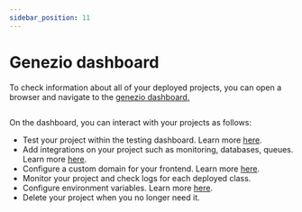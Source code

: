 ```yaml
---
sidebar_position: 11
---
```


# Genezio dashboard

To check information about all of your deployed projects, you can open a browser and navigate to the [genezio dashboard](https://app.genez.io/dashboard)[.](https://app.genez.io/dashboard)

<figure><img src="/img/image (17).png" alt=""/><figcaption></figcaption></figure>

On the dashboard, you can interact with your projects as follows:

- Test your project within the testing dashboard. Learn more [here](testing).
- Add integrations on your project such as monitoring, databases, queues. Learn more [here](../integrations/).
- Configure a custom domain for your frontend. Learn more [here](custom-domain-configuration).
- Monitor your project and check logs for each deployed class.
- Configure environment variables. Learn more [here](../project-structure/backend-envinronment-variables).
- Delete your project when you no longer need it.
